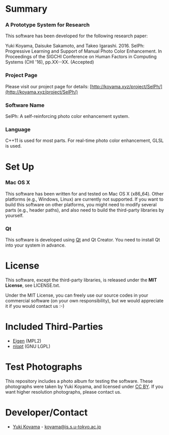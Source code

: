 # Summary #
### A Prototype System for Research ###
This software has been developed for the following research paper: 

Yuki Koyama, Daisuke Sakamoto, and Takeo Igarashi. 2016. SelPh: Progressive Learning and Support of Manual Photo Color Enhancement. In Proceedings of the SIGCHI Conference on Human Factors in Computing Systems (CHI '16), pp.XX--XX. (Accepted)

### Project Page ###
Please visit our project page for details: [http://koyama.xyz/project/SelPh/](http://koyama.xyz/project/SelPh/)

### Software Name ###
SelPh: A self-reinforcing photo color enhancement system.

### Language ###
C++11 is used for most parts. For real-time photo color enhancement, GLSL is used.

# Set Up #
### Mac OS X ###
This software has been written for and tested on Mac OS X (x86_64). Other platforms (e.g., Windows, Linux) are currently not supported. If you want to build this software on other platforms, you might need to modify several parts (e.g., header paths), and also need to build the third-party libraries by yourself.

### Qt ###
This software is developed using [Qt](http://www.qt.io/) and Qt Creator. You need to install Qt into your system in advance.

# License #
This software, except the third-party libraries, is released under the **MIT License**, see LICENSE.txt.

Under the MIT License, you can freely use our source codes in your commercial software (on your own responsibility), but we would appreciate it if you would contact us :-)

# Included Third-Parties #
* [Eigen](http://eigen.tuxfamily.org/) (MPL2)
* [nlopt](http://ab-initio.mit.edu/wiki/index.php/NLopt) (GNU LGPL)

# Test Photographs #
This repository includes a photo album for testing the software. These photographs were taken by Yuki Koyama, and licensed under [CC BY](https://creativecommons.org/licenses/by/4.0/). If you want higher resolution photographs, please contact us.

# Developer/Contact #
* [Yuki Koyama](http://koyama.xyz/) - [koyama@is.s.u-tokyo.ac.jp](mailto:koyama@is.s.u-tokyo.ac.jp)